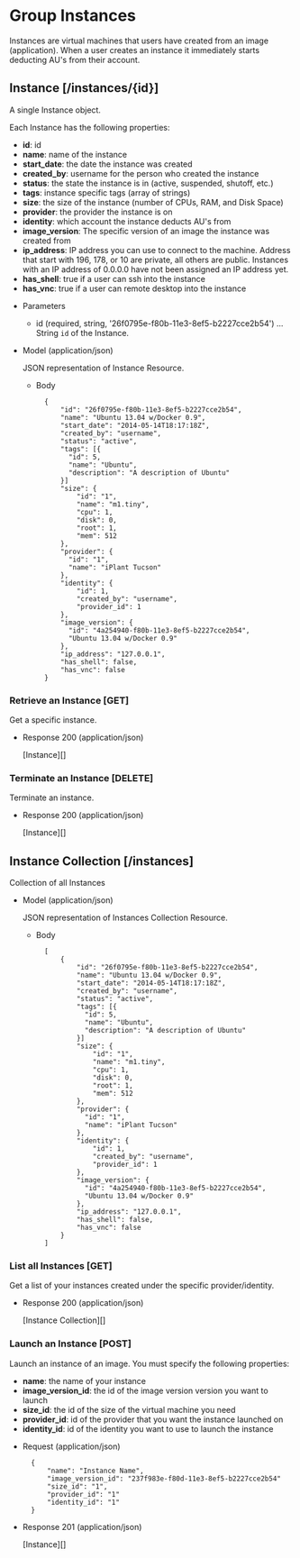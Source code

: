 # Group Instances
Instances are virtual machines that users have created from an image (application).  When a user creates an instance
 it immediately starts deducting AU's from their account.

## Instance [/instances/{id}]
A single Instance object.

Each Instance has the following properties:

- **id**: id
- **name**: name of the instance
- **start_date**: the date the instance was created
- **created_by**: username for the person who created the instance
- **status**: the state the instance is in (active, suspended, shutoff, etc.)
- **tags**: instance specific tags (array of strings)
- **size**: the size of the instance (number of CPUs, RAM, and Disk Space)
- **provider**: the provider the instance is on
- **identity**: which account the instance deducts AU's from
- **image_version**: The specific version of an image the instance was created from
- **ip_address**: IP address you can use to connect to the machine.  Address that start with 196, 178, or 10 are private,
 all others are public.  Instances with an IP address of 0.0.0.0 have not been assigned an IP address yet.
- **has_shell**: true if a user can ssh into the instance
- **has_vnc**: true if a user can remote desktop into the instance
    
+ Parameters
    + id (required, string, '26f0795e-f80b-11e3-8ef5-b2227cce2b54') ... String `id` of the Instance.
    
+ Model (application/json)

    JSON representation of Instance Resource.

    + Body

            {
                "id": "26f0795e-f80b-11e3-8ef5-b2227cce2b54",
                "name": "Ubuntu 13.04 w/Docker 0.9",
                "start_date": "2014-05-14T18:17:18Z",
                "created_by": "username",
                "status": "active",
                "tags": [{
                  "id": 5,
                  "name": "Ubuntu",
                  "description": "A description of Ubuntu"
                }]
                "size": {
                    "id": "1",
                    "name": "m1.tiny",
                    "cpu": 1,
                    "disk": 0,
                    "root": 1,
                    "mem": 512
                },
                "provider": {
                  "id": "1",
                  "name": "iPlant Tucson"
                },
                "identity": {
                    "id": 1,
                    "created_by": "username",
                    "provider_id": 1
                },
                "image_version": {
                  "id": "4a254940-f80b-11e3-8ef5-b2227cce2b54",
                  "Ubuntu 13.04 w/Docker 0.9"
                },
                "ip_address": "127.0.0.1",
                "has_shell": false,
                "has_vnc": false
            }

### Retrieve an Instance [GET]
Get a specific instance.

+ Response 200 (application/json)

    [Instance][]
    
### Terminate an Instance [DELETE]
Terminate an instance.

+ Response 200 (application/json)

    [Instance][]


## Instance Collection [/instances]
Collection of all Instances
    
+ Model (application/json)

    JSON representation of Instances Collection Resource.

    + Body

            [
                {
                    "id": "26f0795e-f80b-11e3-8ef5-b2227cce2b54",
                    "name": "Ubuntu 13.04 w/Docker 0.9",
                    "start_date": "2014-05-14T18:17:18Z",
                    "created_by": "username",
                    "status": "active",
                    "tags": [{
                      "id": 5,
                      "name": "Ubuntu",
                      "description": "A description of Ubuntu"
                    }]
                    "size": {
                        "id": "1",
                        "name": "m1.tiny",
                        "cpu": 1,
                        "disk": 0,
                        "root": 1,
                        "mem": 512
                    },
                    "provider": {
                      "id": "1",
                      "name": "iPlant Tucson"
                    },
                    "identity": {
                        "id": 1,
                        "created_by": "username",
                        "provider_id": 1
                    },
                    "image_version": {
                      "id": "4a254940-f80b-11e3-8ef5-b2227cce2b54",
                      "Ubuntu 13.04 w/Docker 0.9"
                    },
                    "ip_address": "127.0.0.1",
                    "has_shell": false,
                    "has_vnc": false
                }
            ]
    
### List all Instances [GET]
Get a list of your instances created under the specific provider/identity.

+ Response 200 (application/json)

    [Instance Collection][]
        
### Launch an Instance [POST]
Launch an instance of an image.  You must specify the following properties:

- **name**: the name of your instance
- **image_version_id**: the id of the image version version you want to launch
- **size_id**: the id of the size of the virtual machine you need
- **provider_id**: id of the provider that you want the instance launched on
- **identity_id**: id of the identity you want to use to launch the instance

+ Request (application/json)

        { 
            "name": "Instance Name",
            "image_version_id": "237f983e-f80d-11e3-8ef5-b2227cce2b54"
            "size_id": "1",
            "provider_id": "1"
            "identity_id": "1"
        }

+ Response 201 (application/json)

    [Instance][]
